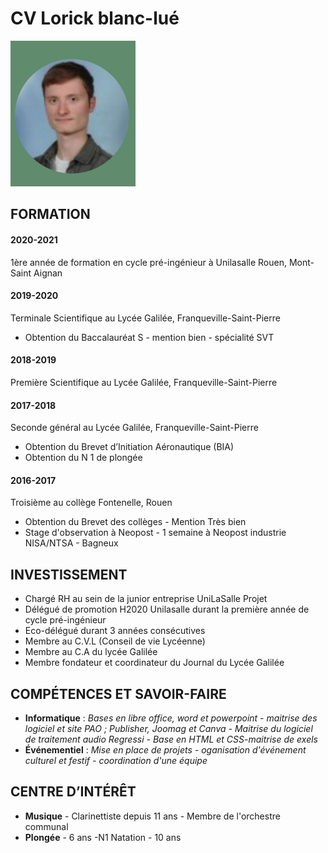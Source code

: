 # **CV** Lorick blanc-lué

![LB.](lb.PNG "LB.")

## **FORMATION**

#### 2020-2021
1ère année de formation en cycle pré-ingénieur à Unilasalle Rouen, Mont-Saint Aignan
#### 2019-2020 
Terminale Scientifique au Lycée Galilée,
Franqueville-Saint-Pierre
* Obtention du Baccalauréat S - mention bien - spécialité SVT
#### 2018-2019
Première Scientifique au Lycée Galilée,
Franqueville-Saint-Pierre
#### 2017-2018 
Seconde général au Lycée Galilée,
Franqueville-Saint-Pierre
* Obtention du Brevet d’Initiation Aéronautique (BIA)
* Obtention du N 1 de plongée
#### 2016-2017 
Troisième au collège Fontenelle, Rouen
* Obtention du Brevet des collèges - Mention Très bien
* Stage d'observation à Neopost - 1 semaine à Neopost industrie NISA/NTSA - Bagneux

## **INVESTISSEMENT**

* Chargé RH au sein de la junior entreprise UniLaSalle Projet
* Délégué de promotion H2020 Unilasalle durant la première année de cycle pré-ingénieur
* Eco-délégué durant 3 années consécutives
* Membre au C.V.L (Conseil de vie Lycéenne)
* Membre au C.A du lycée Galilée
* Membre fondateur et coordinateur du Journal du Lycée Galilée

## **COMPÉTENCES ET SAVOIR-FAIRE**
* **Informatique** : _Bases en libre office, word et
powerpoint - maitrise des logiciel et site PAO ;
Publisher, Joomag et Canva - Maitrise du
logiciel de traitement audio Regressi - Base en
HTML et CSS-maitrise de exels_
* **Événementiel** : _Mise en place de projets -
oganisation d'événement culturel et festif -
coordination d'une équipe_

## **CENTRE D’INTÉRÊT**
* **Musique** - Clarinettiste depuis 11 ans - Membre
de l'orchestre communal
* **Plongée** - 6 ans -N1
Natation - 10 ans
